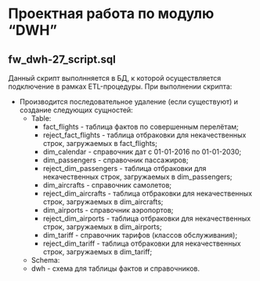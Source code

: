 # Проектная работа по модулю “DWH”

## fw_dwh-27_script.sql

Данный скрипт выполнняется в БД, к которой осуществляется подключение в рамках ETL-процедуры.
При выполнении скрипта: 
* Производится последовательное удаление (если существуют) и создание следующих сущностей:
  * Table:
    *  fact_flights - таблица фактов по совершенным перелётам;
    *  reject_fact_flights - таблица отбраковки для некачественных строк, загружаемых в fact_flights;
    *  dim_calendar - справочник дат с 01-01-2016 по 01-01-2030;
    *  dim_passengers - справочник пассажиров;
    *  reject_dim_passengers - таблица отбраковки для некачественных строк, загружаемых в dim_passengers;
    *  dim_aircrafts - справочник самолетов;
    *  reject_dim_aircrafts - таблица отбраковки для некачественных строк, загружаемых в dim_aircrafts;
    *  dim_airports - справочник аэропортов;
    *  reject_dim_airports - таблица отбраковки для некачественных строк, загружаемых в dim_airports;
    *  dim_tariff - справочник тарифов (классов обслуживания);
    *  reject_dim_tariff - таблица отбраковки для некачественных строк, загружаемых в dim_tariff;
  *  Schema:
    *  dwh - схема для таблицы фактов и справочников.

